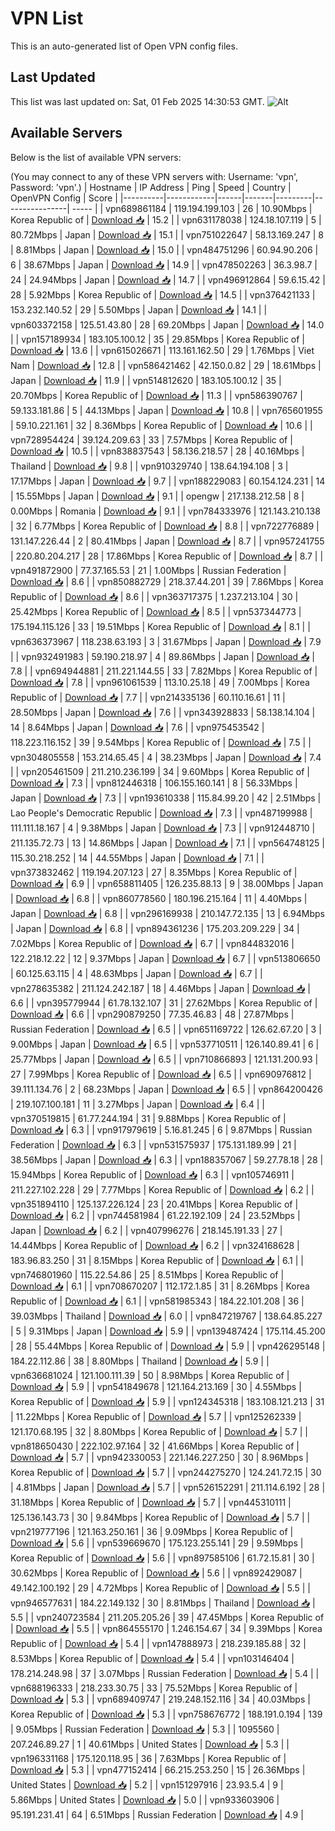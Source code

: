 # VPN List

This is an auto-generated list of Open VPN config files.

## Last Updated

This list was last updated on: Sat, 01 Feb 2025 14:30:53 GMT.
![Alt](https://repobeats.axiom.co/api/embed/186b98318ef1479477931607c1ad7d823f12451f.svg "Repobeats analytics image")

## Available Servers

Below is the list of available VPN servers:

(You may connect to any of these VPN servers with: Username: 'vpn', Password: 'vpn'.)
| Hostname | IP Address | Ping | Speed | Country | OpenVPN Config | Score |
|----------|------------|------|-------|---------|----------------| ----- |
| vpn689861184 | 119.194.199.103 | 26 | 10.90Mbps | Korea Republic of | [Download 📥](./configs/server_0_KR.ovpn) | 15.2 |
| vpn631178038 | 124.18.107.119 | 5 | 80.72Mbps | Japan | [Download 📥](./configs/server_1_JP.ovpn) | 15.1 |
| vpn751022647 | 58.13.169.247 | 8 | 8.81Mbps | Japan | [Download 📥](./configs/server_2_JP.ovpn) | 15.0 |
| vpn484751296 | 60.94.90.206 | 6 | 38.67Mbps | Japan | [Download 📥](./configs/server_3_JP.ovpn) | 14.9 |
| vpn478502263 | 36.3.98.7 | 24 | 24.94Mbps | Japan | [Download 📥](./configs/server_4_JP.ovpn) | 14.7 |
| vpn496912864 | 59.6.15.42 | 28 | 5.92Mbps | Korea Republic of | [Download 📥](./configs/server_5_KR.ovpn) | 14.5 |
| vpn376421133 | 153.232.140.52 | 29 | 5.50Mbps | Japan | [Download 📥](./configs/server_6_JP.ovpn) | 14.1 |
| vpn603372158 | 125.51.43.80 | 28 | 69.20Mbps | Japan | [Download 📥](./configs/server_7_JP.ovpn) | 14.0 |
| vpn157189934 | 183.105.100.12 | 35 | 29.85Mbps | Korea Republic of | [Download 📥](./configs/server_8_KR.ovpn) | 13.6 |
| vpn615026671 | 113.161.162.50 | 29 | 1.76Mbps | Viet Nam | [Download 📥](./configs/server_9_VN.ovpn) | 12.8 |
| vpn586421462 | 42.150.0.82 | 29 | 18.61Mbps | Japan | [Download 📥](./configs/server_10_JP.ovpn) | 11.9 |
| vpn514812620 | 183.105.100.12 | 35 | 20.70Mbps | Korea Republic of | [Download 📥](./configs/server_11_KR.ovpn) | 11.3 |
| vpn586390767 | 59.133.181.86 | 5 | 44.13Mbps | Japan | [Download 📥](./configs/server_12_JP.ovpn) | 10.8 |
| vpn765601955 | 59.10.221.161 | 32 | 8.36Mbps | Korea Republic of | [Download 📥](./configs/server_13_KR.ovpn) | 10.6 |
| vpn728954424 | 39.124.209.63 | 33 | 7.57Mbps | Korea Republic of | [Download 📥](./configs/server_14_KR.ovpn) | 10.5 |
| vpn838837543 | 58.136.218.57 | 28 | 40.16Mbps | Thailand | [Download 📥](./configs/server_15_TH.ovpn) | 9.8 |
| vpn910329740 | 138.64.194.108 | 3 | 17.17Mbps | Japan | [Download 📥](./configs/server_16_JP.ovpn) | 9.7 |
| vpn188229083 | 60.154.124.231 | 14 | 15.55Mbps | Japan | [Download 📥](./configs/server_17_JP.ovpn) | 9.1 |
| opengw | 217.138.212.58 | 8 | 0.00Mbps | Romania | [Download 📥](./configs/server_18_RO.ovpn) | 9.1 |
| vpn784333976 | 121.143.210.138 | 32 | 6.77Mbps | Korea Republic of | [Download 📥](./configs/server_19_KR.ovpn) | 8.8 |
| vpn722776889 | 131.147.226.44 | 2 | 80.41Mbps | Japan | [Download 📥](./configs/server_20_JP.ovpn) | 8.7 |
| vpn957241755 | 220.80.204.217 | 28 | 17.86Mbps | Korea Republic of | [Download 📥](./configs/server_21_KR.ovpn) | 8.7 |
| vpn491872900 | 77.37.165.53 | 21 | 1.00Mbps | Russian Federation | [Download 📥](./configs/server_22_RU.ovpn) | 8.6 |
| vpn850882729 | 218.37.44.201 | 39 | 7.86Mbps | Korea Republic of | [Download 📥](./configs/server_23_KR.ovpn) | 8.6 |
| vpn363717375 | 1.237.213.104 | 30 | 25.42Mbps | Korea Republic of | [Download 📥](./configs/server_24_KR.ovpn) | 8.5 |
| vpn537344773 | 175.194.115.126 | 33 | 19.51Mbps | Korea Republic of | [Download 📥](./configs/server_25_KR.ovpn) | 8.1 |
| vpn636373967 | 118.238.63.193 | 3 | 31.67Mbps | Japan | [Download 📥](./configs/server_26_JP.ovpn) | 7.9 |
| vpn932491983 | 59.190.218.97 | 4 | 89.86Mbps | Japan | [Download 📥](./configs/server_27_JP.ovpn) | 7.8 |
| vpn694944881 | 211.221.144.55 | 33 | 7.82Mbps | Korea Republic of | [Download 📥](./configs/server_28_KR.ovpn) | 7.8 |
| vpn961061539 | 113.10.25.18 | 49 | 7.00Mbps | Korea Republic of | [Download 📥](./configs/server_29_KR.ovpn) | 7.7 |
| vpn214335136 | 60.110.16.61 | 11 | 28.50Mbps | Japan | [Download 📥](./configs/server_30_JP.ovpn) | 7.6 |
| vpn343928833 | 58.138.14.104 | 14 | 8.64Mbps | Japan | [Download 📥](./configs/server_31_JP.ovpn) | 7.6 |
| vpn975453542 | 118.223.116.152 | 39 | 9.54Mbps | Korea Republic of | [Download 📥](./configs/server_32_KR.ovpn) | 7.5 |
| vpn304805558 | 153.214.65.45 | 4 | 38.23Mbps | Japan | [Download 📥](./configs/server_33_JP.ovpn) | 7.4 |
| vpn205461509 | 211.210.236.199 | 34 | 9.60Mbps | Korea Republic of | [Download 📥](./configs/server_34_KR.ovpn) | 7.3 |
| vpn812446318 | 106.155.160.141 | 8 | 56.33Mbps | Japan | [Download 📥](./configs/server_35_JP.ovpn) | 7.3 |
| vpn193610338 | 115.84.99.20 | 42 | 2.51Mbps | Lao People's Democratic Republic | [Download 📥](./configs/server_36_LA.ovpn) | 7.3 |
| vpn487199988 | 111.111.18.167 | 4 | 9.38Mbps | Japan | [Download 📥](./configs/server_37_JP.ovpn) | 7.3 |
| vpn912448710 | 211.135.72.73 | 13 | 14.86Mbps | Japan | [Download 📥](./configs/server_38_JP.ovpn) | 7.1 |
| vpn564748125 | 115.30.218.252 | 14 | 44.55Mbps | Japan | [Download 📥](./configs/server_39_JP.ovpn) | 7.1 |
| vpn373832462 | 119.194.207.123 | 27 | 8.35Mbps | Korea Republic of | [Download 📥](./configs/server_40_KR.ovpn) | 6.9 |
| vpn658811405 | 126.235.88.13 | 9 | 38.00Mbps | Japan | [Download 📥](./configs/server_41_JP.ovpn) | 6.8 |
| vpn860778560 | 180.196.215.164 | 11 | 4.40Mbps | Japan | [Download 📥](./configs/server_42_JP.ovpn) | 6.8 |
| vpn296169938 | 210.147.72.135 | 13 | 6.94Mbps | Japan | [Download 📥](./configs/server_43_JP.ovpn) | 6.8 |
| vpn894361236 | 175.203.209.229 | 34 | 7.02Mbps | Korea Republic of | [Download 📥](./configs/server_44_KR.ovpn) | 6.7 |
| vpn844832016 | 122.218.12.22 | 12 | 9.37Mbps | Japan | [Download 📥](./configs/server_45_JP.ovpn) | 6.7 |
| vpn513806650 | 60.125.63.115 | 4 | 48.63Mbps | Japan | [Download 📥](./configs/server_46_JP.ovpn) | 6.7 |
| vpn278635382 | 211.124.242.187 | 18 | 4.46Mbps | Japan | [Download 📥](./configs/server_47_JP.ovpn) | 6.6 |
| vpn395779944 | 61.78.132.107 | 31 | 27.62Mbps | Korea Republic of | [Download 📥](./configs/server_48_KR.ovpn) | 6.6 |
| vpn290879250 | 77.35.46.83 | 48 | 27.87Mbps | Russian Federation | [Download 📥](./configs/server_49_RU.ovpn) | 6.5 |
| vpn651169722 | 126.62.67.20 | 3 | 9.00Mbps | Japan | [Download 📥](./configs/server_50_JP.ovpn) | 6.5 |
| vpn537710511 | 126.140.89.41 | 6 | 25.77Mbps | Japan | [Download 📥](./configs/server_51_JP.ovpn) | 6.5 |
| vpn710866893 | 121.131.200.93 | 27 | 7.99Mbps | Korea Republic of | [Download 📥](./configs/server_52_KR.ovpn) | 6.5 |
| vpn690976812 | 39.111.134.76 | 2 | 68.23Mbps | Japan | [Download 📥](./configs/server_53_JP.ovpn) | 6.5 |
| vpn864200426 | 219.107.100.181 | 11 | 3.27Mbps | Japan | [Download 📥](./configs/server_54_JP.ovpn) | 6.4 |
| vpn370519815 | 61.77.244.194 | 31 | 9.88Mbps | Korea Republic of | [Download 📥](./configs/server_55_KR.ovpn) | 6.3 |
| vpn917979619 | 5.16.81.245 | 6 | 9.87Mbps | Russian Federation | [Download 📥](./configs/server_56_RU.ovpn) | 6.3 |
| vpn531575937 | 175.131.189.99 | 21 | 38.56Mbps | Japan | [Download 📥](./configs/server_57_JP.ovpn) | 6.3 |
| vpn188357067 | 59.27.78.18 | 28 | 15.94Mbps | Korea Republic of | [Download 📥](./configs/server_58_KR.ovpn) | 6.3 |
| vpn105746911 | 211.227.102.228 | 29 | 7.77Mbps | Korea Republic of | [Download 📥](./configs/server_59_KR.ovpn) | 6.2 |
| vpn351894110 | 125.137.226.124 | 23 | 20.41Mbps | Korea Republic of | [Download 📥](./configs/server_60_KR.ovpn) | 6.2 |
| vpn744581984 | 61.22.192.109 | 24 | 23.52Mbps | Japan | [Download 📥](./configs/server_61_JP.ovpn) | 6.2 |
| vpn407996276 | 218.145.191.33 | 27 | 14.44Mbps | Korea Republic of | [Download 📥](./configs/server_62_KR.ovpn) | 6.2 |
| vpn324168628 | 183.96.83.250 | 31 | 8.15Mbps | Korea Republic of | [Download 📥](./configs/server_63_KR.ovpn) | 6.1 |
| vpn746801960 | 115.22.54.86 | 25 | 8.51Mbps | Korea Republic of | [Download 📥](./configs/server_64_KR.ovpn) | 6.1 |
| vpn708670207 | 112.172.1.85 | 31 | 8.26Mbps | Korea Republic of | [Download 📥](./configs/server_65_KR.ovpn) | 6.1 |
| vpn581985343 | 184.22.101.208 | 36 | 39.03Mbps | Thailand | [Download 📥](./configs/server_66_TH.ovpn) | 6.0 |
| vpn847219767 | 138.64.85.227 | 5 | 9.31Mbps | Japan | [Download 📥](./configs/server_67_JP.ovpn) | 5.9 |
| vpn139487424 | 175.114.45.200 | 28 | 55.44Mbps | Korea Republic of | [Download 📥](./configs/server_68_KR.ovpn) | 5.9 |
| vpn426295148 | 184.22.112.86 | 38 | 8.80Mbps | Thailand | [Download 📥](./configs/server_69_TH.ovpn) | 5.9 |
| vpn636681024 | 121.100.111.39 | 50 | 8.98Mbps | Korea Republic of | [Download 📥](./configs/server_70_KR.ovpn) | 5.9 |
| vpn541849678 | 121.164.213.169 | 30 | 4.55Mbps | Korea Republic of | [Download 📥](./configs/server_71_KR.ovpn) | 5.9 |
| vpn124345318 | 183.108.121.213 | 31 | 11.22Mbps | Korea Republic of | [Download 📥](./configs/server_72_KR.ovpn) | 5.7 |
| vpn125262339 | 121.170.68.195 | 32 | 8.80Mbps | Korea Republic of | [Download 📥](./configs/server_73_KR.ovpn) | 5.7 |
| vpn818650430 | 222.102.97.164 | 32 | 41.66Mbps | Korea Republic of | [Download 📥](./configs/server_74_KR.ovpn) | 5.7 |
| vpn942330053 | 221.146.227.250 | 30 | 8.96Mbps | Korea Republic of | [Download 📥](./configs/server_75_KR.ovpn) | 5.7 |
| vpn244275270 | 124.241.72.15 | 30 | 4.81Mbps | Japan | [Download 📥](./configs/server_76_JP.ovpn) | 5.7 |
| vpn526152291 | 211.114.6.192 | 28 | 31.18Mbps | Korea Republic of | [Download 📥](./configs/server_77_KR.ovpn) | 5.7 |
| vpn445310111 | 125.136.143.73 | 30 | 9.84Mbps | Korea Republic of | [Download 📥](./configs/server_78_KR.ovpn) | 5.7 |
| vpn219777196 | 121.163.250.161 | 36 | 9.09Mbps | Korea Republic of | [Download 📥](./configs/server_79_KR.ovpn) | 5.6 |
| vpn539669670 | 175.123.255.141 | 29 | 9.59Mbps | Korea Republic of | [Download 📥](./configs/server_80_KR.ovpn) | 5.6 |
| vpn897585106 | 61.72.15.81 | 30 | 30.62Mbps | Korea Republic of | [Download 📥](./configs/server_81_KR.ovpn) | 5.6 |
| vpn892429087 | 49.142.100.192 | 29 | 4.72Mbps | Korea Republic of | [Download 📥](./configs/server_82_KR.ovpn) | 5.5 |
| vpn946577631 | 184.22.149.132 | 30 | 8.81Mbps | Thailand | [Download 📥](./configs/server_83_TH.ovpn) | 5.5 |
| vpn240723584 | 211.205.205.26 | 39 | 47.45Mbps | Korea Republic of | [Download 📥](./configs/server_84_KR.ovpn) | 5.5 |
| vpn864555170 | 1.246.154.67 | 34 | 9.39Mbps | Korea Republic of | [Download 📥](./configs/server_85_KR.ovpn) | 5.4 |
| vpn147888973 | 218.239.185.88 | 32 | 8.53Mbps | Korea Republic of | [Download 📥](./configs/server_86_KR.ovpn) | 5.4 |
| vpn103146404 | 178.214.248.98 | 37 | 3.07Mbps | Russian Federation | [Download 📥](./configs/server_87_RU.ovpn) | 5.4 |
| vpn688196333 | 218.233.30.75 | 33 | 75.52Mbps | Korea Republic of | [Download 📥](./configs/server_88_KR.ovpn) | 5.3 |
| vpn689409747 | 219.248.152.116 | 34 | 40.03Mbps | Korea Republic of | [Download 📥](./configs/server_89_KR.ovpn) | 5.3 |
| vpn758676772 | 188.191.0.194 | 139 | 9.05Mbps | Russian Federation | [Download 📥](./configs/server_90_RU.ovpn) | 5.3 |
| 1095560 | 207.246.89.27 | 1 | 40.61Mbps | United States | [Download 📥](./configs/server_91_US.ovpn) | 5.3 |
| vpn196331168 | 175.120.118.95 | 36 | 7.63Mbps | Korea Republic of | [Download 📥](./configs/server_92_KR.ovpn) | 5.3 |
| vpn477152414 | 66.215.253.250 | 15 | 26.36Mbps | United States | [Download 📥](./configs/server_93_US.ovpn) | 5.2 |
| vpn151297916 | 23.93.5.4 | 9 | 5.86Mbps | United States | [Download 📥](./configs/server_94_US.ovpn) | 5.0 |
| vpn933603906 | 95.191.231.41 | 64 | 6.51Mbps | Russian Federation | [Download 📥](./configs/server_95_RU.ovpn) | 4.9 |
